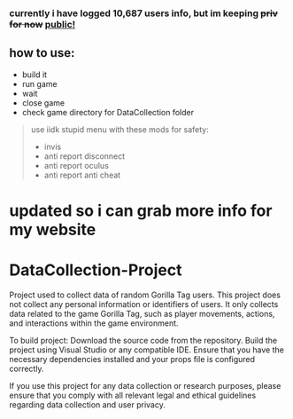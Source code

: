 ### currently i have logged 10,687 users info, but im keeping ~~priv for now~~ [public!](https://github.com/josephabyt/gt-datacollection-db)

## how to use:
- build it
- run game
- wait
- close game
- check game directory for DataCollection folder

> use iidk stupid menu with these mods for safety:
> - invis
> - anti report disconnect
> - anti report oculus
> - anti report anti cheat
# updated so i can grab more info for my website
# DataCollection-Project
Project used to collect data of random Gorilla Tag users.
This project does not collect any personal information or identifiers of users. It only collects data related to the game Gorilla Tag, such as player movements, actions, and interactions within the game environment.

To build project:
Download the source code from the repository.
Build the project using Visual Studio or any compatible IDE.
Ensure that you have the necessary dependencies installed and your props file is configured correctly.

If you use this project for any data collection or research purposes, please ensure that you comply with all relevant legal and ethical guidelines regarding data collection and user privacy.
